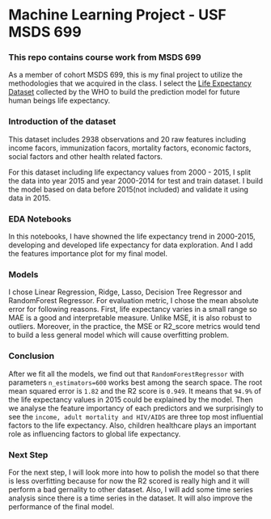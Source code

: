 # Machine Learning Project - USF MSDS 699
### This repo contains course work from MSDS 699
As a member of cohort MSDS 699, this is my final project to utilize the methodologies that we acquired in the class.
I select the [Life Expectancy Dataset](https://www.kaggle.com/kumarajarshi/life-expectancy-who) collected by the WHO to build the prediction model for future human beings life expectancy.

### Introduction of the dataset
This dataset includes 2938 observations and 20 raw features including income facors, immunization facors, mortality factors, economic factors, social factors and other health related factors. 

For this dataset including life expectancy values from 2000 - 2015, I split the data into year 2015 and year 2000-2014 for test and train dataset. I build the model based on data before 2015(not included) and validate it using data in 2015.

### EDA Notebooks
In this notebooks, I have showned the life expectancy trend in 2000-2015, developing and developed life expectancy for data exploration. And I add the features importance plot for my final model.

### Models 
I chose Linear Regression, Ridge, Lasso, Decision Tree Regressor and RandomForest Regressor. For evaluation metric, I chose the mean absolute error for following reasons. First, life expectancy varies in a small range so MAE is a good and interpretable measure. Unlike MSE, it is also robust to outliers.  Moreover, in the practice, the MSE or R2_score metrics would tend to build a less general model which will cause overfitting problem.

### Conclusion
After we fit all the models, we find out that `RandomForestRegressor` with parameters `n_estimators=600` works best among the search space. The root mean squared error is `1.82` and the R2 score is `0.949`. It means that `94.9%` of the life expectancy values in 2015  could be explained by the model. Then we analyse the feature importancy of each predictors and we surprisingly to see the `income, adult mortality and HIV/AIDS` are three top most influential factors to the life expectancy. Also, children healthcare plays an important role as influencing factors to global life expectancy.

### Next Step
For the next step, I will look more into how to polish the model so that there is less overfitting because for now the R2 scored is really high and it will perform a bad gernality to other dataset. Also, I will add some time series analysis since there is a time series in the dataset. It will also improve the performance of the final model.

